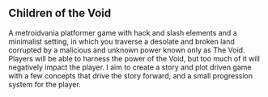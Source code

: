 ## Children of the Void 

A metroidvania platformer game with hack and slash elements and a minimalist setting, in which you traverse a desolate and broken land corrupted by a malicious and unknown power known only as The Void. Players will be able to harness the power of the Void, but too much of it will negatively impact the player. I aim to create a story and plot driven game with a few concepts that drive the story forward, and a small progression system for the player.
